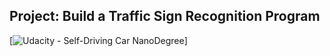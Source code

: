 ## Project: Build a Traffic Sign Recognition Program
[![Udacity - Self-Driving Car NanoDegree](http://imageshack.com/a/img924/3872/k8YvmZ.jpg)]


